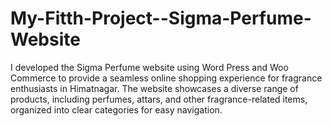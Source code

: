 # My-Fitth-Project--Sigma-Perfume-Website
I developed the Sigma Perfume website using Word Press and Woo Commerce to provide a seamless online shopping experience for fragrance enthusiasts in Himatnagar. The website showcases a diverse range of products, including perfumes, attars, and other fragrance-related items, organized into clear categories for easy navigation.
